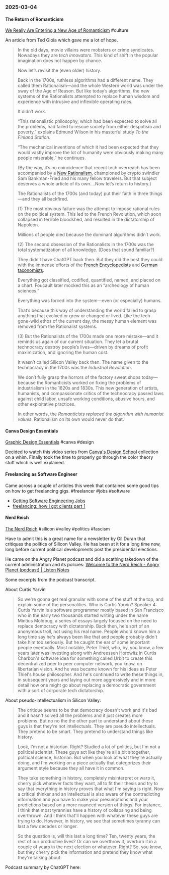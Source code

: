 ### 2025-03-04
#### The Return of Romanticism
[We Really Are Entering a New Age of Romanticism](https://www.honest-broker.com/p/we-really-are-entering-a-new-age) #culture 

An article from Ted Gioia which gave me a lot of hope.

> In the old days, movie villains were mobsters or crime syndicates. Nowadays they are _tech innovators_. This kind of shift in the popular imagination does not happen by chance.
> 
> Now let’s revisit the (even older) history.
> 
> Back in the 1700s, ruthless algorithms had a different name. They called them Rationalism—and the whole Western world was under the sway of the Age of Reason. But like today’s algorithms, the new systems of the Rationalists attempted to replace human wisdom and experience with intrusive and inflexible operating rules.
> 
> It didn’t work.
> 
> “This rationalistic philosophy, which had been expected to solve all the problems, had failed to rescue society from either despotism and poverty,” explains Edmund Wilson in his masterful study _To the Finland Station_.
> 
> “The mechanical inventions of which it had been expected that they would vastly improve the lot of humanity were obviously making many people miserable,” he continues.
> 
> (By the way, it’s no coincidence that recent tech overreach has been accompanied by a [New Rationalism](https://davidzmorris.substack.com/p/whats-so-bad-about-rationalism), championed by crypto swindler Sam Bankman-Fried and his many fellow travelers. But that subject deserves a whole article of its own….Now let’s return to history.)
> 
> The Rationalists of the 1700s (and today) put their faith in three things—and they all backfired.
> 
> (1) The most obvious failure was the attempt to impose rational rules on the political system. This led to the French Revolution, which soon collapsed in terrible bloodshed, and resulted in the dictatorship of Napoleon.
> 
> Millions of people died because the dominant algorithms didn’t work.
> 
> (2) The second obsession of the Rationalists in the 1700s was the total systematization of all knowledge. (Does that sound familiar?)
> 
> They didn’t have ChatGPT back then. But they did the best they could with the immense efforts of the [French Encyclopedists](https://en.wikipedia.org/wiki/Encyclop%C3%A9distes) and [German taxonomists](https://en.wikipedia.org/wiki/Category:German_taxonomists).
> 
> Everything got classified, codified, quantified, named, and placed on a chart. Foucault later mocked this as an “archeology of human sciences.”
> 
> Everything was forced into the system—even (or especially) humans.
> 
> That’s because this way of understanding the world failed to grasp anything that evolved or grew or changed or lived. Like the tech-gone-wild ethos of the current day, the messy human element was removed from the Rationalist systems.
> 
> (3) But the Rationalists of the 1700s made one more mistake—and it reminds us again of our current situation. They let a brutal technocracy destroy people’s lives—driven by dreams of profit maximization, and ignoring the human cost.
> 
> It wasn’t called Silicon Valley back then. The name given to the technocracy in the 1700s was the _Industrial Revolution_.
> 
> We don’t fully grasp the horrors of the factory sweat shops today—because the Romanticists worked on fixing the problems of industrialism in the 1820s and 1830s. This new generation of artists, humanists, and compassionate critics of the technocracy passed laws against child labor, unsafe working conditions, abusive hours, and other exploitative practices.
> 
> In other words, the _Romanticists replaced the algorithm with humanist values_. Rationalism on its own would never do that.
#### Canva Design Essentials
[Graphic Design Essentials](https://www.canva.com/designschool/courses/graphic-design-essentials/) #canva #design

Decided to watch this video series from [Canva's Design School](https://www.canva.com/designschool/) collection on a whim. Finally took the time to properly go through the color theory stuff which is well explained.

#### Freelancing as Software Engineer
Came across a couple of articles this week that contained some good tips on how to get freelancing gigs. #freelancer #jobs #software 

* [Getting Software Engineering Jobs](https://ludic.mataroa.blog/blog/ludics-guide-to-getting-software-engineering-jobs/?utm_source=changelog-news)
* [freelancing: how I got clients part 1](https://news.ycombinator.com/item?id=43158262)

#### Nerd Reich
[The Nerd Reich](https://www.thenerdreich.com/) #silicon #valley #politics #fascism

Have to admit this is a great name for a newsletter by Gil Duran that critiques the politics of Silicon Valley. He has been at it for a long time now, long before current political developments post the presidential elections.

He came on the Angry Planet podcast and did a scathing takedown of the current administration and its policies: [Welcome to the Nerd Reich - Angry Planet (podcast) | Listen Notes](https://www.listennotes.com/podcasts/angry-planet/welcome-to-the-nerd-reich-RK3AJLmr2Pw/)

Some excerpts from the podcast transcript.

About Curtis Yarvin

> So we're gonna get real granular with some of the stuff at the top, and explain some of the personalities. Who is Curtis Yarvin? Speaker 4: Curtis Yarvin is a software programmer mostly based in San Francisco who in the early two thousands started writing under the name Mintius Moldbug, a series of essays largely focused on the need to replace democracy with dictatorship. Back then, he's sort of an anonymous troll, not using his real name. People who'd known him a long time say he's always been like that and people probably didn't take him too seriously. But he caught the ear of some important people eventually. Most notable, Peter Thiel, who, by, you know, a few years later was investing along with Andreessen Horowitz in Curtis Charbon's software idea for something called Urbit to create this decentralized peer to peer computer network, you know, on libertarian vision. And he was became known for his ideas as Peter Thiel's house philosopher. And he's continued to write these things in, in subsequent years and laying out more aggressively and in more detail how one might go about replacing a democratic government with a sort of corporate tech dictatorship.

About pseudo-intellectualism in Silicon Valley:

> The critique seems to be that democracy doesn't work and it's bad and it hasn't solved all the problems and it just creates more problems. But no no the the other part to understand about these guys is that they're not intellectuals. They are pseudo intellectuals. They pretend to be smart. They pretend to understand things like history.
> 
> Look, I'm not a historian. Right? Studied a lot of politics, but I'm not a political scientist. These guys act like they're all a bit altogether, political science, historian. But when you look at what they're actually doing, and I'm working on a piece actually that categorizes their argument style because they all have it in common.
> 
> They take something in history, completely misinterpret or warp it, cherry pick whatever facts they want, all to fit their thesis and try to say that everything in history proves that what I'm saying is right. Now a critical thinker and an intellectual is also aware of the contradicting information and you have to make your presumptions and your predictions based on a more nuanced version of things. For instance, I think that most tyrannies have a history of collapsing and being overthrown. And I think that'll happen with whatever these guys are trying to do. However, in history, we see that sometimes tyranny can last a few decades or longer.
>
> So the question is, will this last a long time? Ten, twenty years, the rest of our productive lives? Or can we overthrow it, overturn it in a couple of years in the next election or whatever. Right? So, you know, but they cherry pick the information and pretend they know what they're talking about.


Podcast summary by ChatGPT here: 